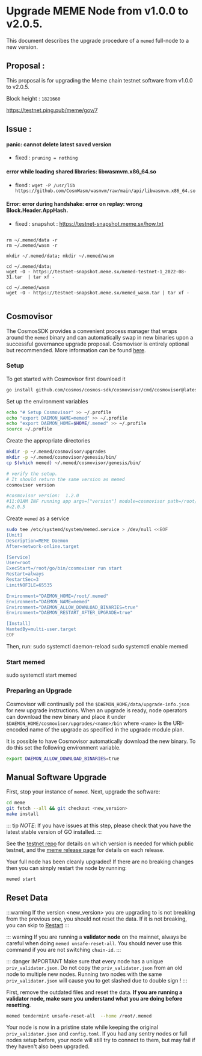 # Upgrade MEME Node from v1.0.0 to v2.0.5.

This document describes the upgrade procedure of a `memed` full-node to a new version.

## Proposal :
This proposal is for upgrading the Meme chain testnet software from v1.0.0 to v2.0.5.

Block height : `1821660`

https://testnet.ping.pub/meme/gov/7


## Issue :
#### panic: cannot delete latest saved version
* fixed : `pruning = nothing`

#### error while loading shared libraries: libwasmvm.x86_64.so
* fixed : `wget -P /usr/lib https://github.com/CosmWasm/wasmvm/raw/main/api/libwasmvm.x86_64.so`

#### Error: error during handshake: error on replay: wrong Block.Header.AppHash.
* fixed : snapshot : https://testnet-snapshot.meme.sx/how.txt
```

rm ~/.memed/data -r
rm ~/.memed/wasm -r

mkdir ~/.memed/data; mkdir ~/.memed/wasm

cd ~/.memed/data; 
wget -O - https://testnet-snapshot.meme.sx/memed-testnet-1_2022-08-31.tar  | tar xf -

cd ~/.memed/wasm
wget -O - https://testnet-snapshot.meme.sx/memed_wasm.tar | tar xf -


```


## Cosmovisor

The CosmosSDK provides a convenient process manager that wraps around the `memed` binary and can automatically swap in new binaries upon a successful governance upgrade proposal. Cosmovisor is entirely optional but recommended. More information can be found [here](https://docs.cosmos.network/master/run-node/cosmovisor.html).

### Setup

To get started with Cosmovisor first download it

```bash
go install github.com/cosmos/cosmos-sdk/cosmovisor/cmd/cosmovisor@latest
```

Set up the environment variables

```bash
echo "# Setup Cosmovisor" >> ~/.profile
echo "export DAEMON_NAME=memed" >> ~/.profile
echo "export DAEMON_HOME=$HOME/.memed" >> ~/.profile
source ~/.profile
```

Create the appropriate directories

```bash
mkdir -p ~/.memed/cosmovisor/upgrades
mkdir -p ~/.memed/cosmovisor/genesis/bin/
cp $(which memed) ~/.memed/cosmovisor/genesis/bin/

# verify the setup. 
# It should return the same version as memed
cosmovisor version

#cosmovisor version:  1.2.0
#11:01AM INF running app args=["version"] module=cosmovisor path=/root/.memed/cosmovisor/upgrades/v2.0.5/bin/memed
#v2.0.5

```

Create `memed` as a service

```bash
sudo tee /etc/systemd/system/memed.service > /dev/null <<EOF
[Unit]
Description=MEME Daemon
After=network-online.target

[Service]
User=root
ExecStart=/root/go/bin/cosmovisor run start
Restart=always
RestartSec=3
LimitNOFILE=65535

Environment="DAEMON_HOME=/root/.memed"
Environment="DAEMON_NAME=memed"
Environment="DAEMON_ALLOW_DOWNLOAD_BINARIES=true"
Environment="DAEMON_RESTART_AFTER_UPGRADE=true"

[Install]
WantedBy=multi-user.target
EOF
```
Then, run:
sudo systemctl daemon-reload
sudo systemctl enable memed

### Start memed
sudo systemctl start memed


### Preparing an Upgrade

Cosmovisor will continually poll  the `$DAEMON_HOME/data/upgrade-info.json` for new upgrade instructions. When an upgrade is ready, node operators can download the new binary and place it under `$DAEMON_HOME/cosmovisor/upgrades/<name>/bin` where `<name>` is the URI-encoded name of the upgrade as specified in the upgrade module plan.

It is possible to have Cosmovisor automatically download the new binary. To do this set the following environment variable.

```bash
export DAEMON_ALLOW_DOWNLOAD_BINARIES=true
```

## Manual Software Upgrade

First, stop your instance of `memed`. Next, upgrade the software:

```bash
cd meme
git fetch --all && git checkout <new_version>
make install
```

::: tip
_NOTE_: If you have issues at this step, please check that you have the latest stable version of GO installed.
:::

See the [testnet repo](https://github.com/memecosmos/testnet) for details on which version is needed for which public testnet, and the [meme release page](https://github.com/memecosmos/meme/releases) for details on each release.

Your full node has been cleanly upgraded! If there are no breaking changes then you can simply restart the node by running:

```bash
memed start
```

## Reset Data

:::warning
If the version <new_version> you are upgrading to is not breaking from the previous one, you should not reset the data. If it is not breaking, you can skip to [Restart](#restart)
:::

::: warning
If you are running a **validator node** on the mainnet, always be careful when doing `memed unsafe-reset-all`. You should never use this command if you are not switching `chain-id`.
:::

::: danger IMPORTANT
Make sure that every node has a unique `priv_validator.json`. Do not copy the `priv_validator.json` from an old node to multiple new nodes. Running two nodes with the same `priv_validator.json` will cause you to get slashed due to double sign !
:::

First, remove the outdated files and reset the data. **If you are running a validator node, make sure you understand what you are doing before resetting**.

```bash
memed tendermint unsafe-reset-all  --home /root/.memed
```

Your node is now in a pristine state while keeping the original `priv_validator.json` and `config.toml`. If you had any sentry nodes or full nodes setup before, your node will still try to connect to them, but may fail if they haven't also been upgraded.
